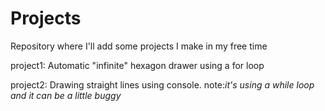 # Projects
Repository where I'll add some projects I make in my free time 


project1: Automatic "infinite" hexagon drawer using a for loop

project2: Drawing straight lines using console. note:*it's using a while loop and it can be a little buggy*
